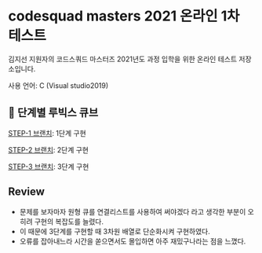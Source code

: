 # codesquad masters 2021 온라인 1차 테스트
김지선 지원자의 코드스쿼드 마스터즈 2021년도 과정 입학을 위한 온라인 테스트 저장소입니다.

사용 언어: C (Visual studio2019)

## 🔨 단계별 루빅스 큐브 
[STEP-1 브랜치](https://github.com/zzisun/codesquadmasters-test/tree/step-1): 1단계 구현

[STEP-2 브랜치](https://github.com/zzisun/codesquadmasters-test/tree/step-2): 2단계 구현

[STEP-3 브랜치](https://github.com/zzisun/codesquadmasters-test/tree/step-3): 3단계 구현



## Review
* 문제를 보자마자 원형 큐를 연결리스트를 사용하여 써야겠다 라고 생각한 부분이 오히려 구현의 복잡도를 늘렸다.
* 이 때문에 3단계를 구현할 때 3차원 배열로 단순화시켜 구현하였다. 
* 오류를 잡아내느라 시간을 쏟으면서도 몰입하면 아주 재밌구나라는 점을 느꼈다.
